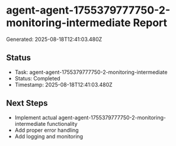 # agent-agent-1755379777750-2-monitoring-intermediate Report

Generated: 2025-08-18T12:41:03.480Z

## Status
- Task: agent-agent-1755379777750-2-monitoring-intermediate
- Status: Completed
- Timestamp: 2025-08-18T12:41:03.480Z

## Next Steps
- Implement actual agent-agent-1755379777750-2-monitoring-intermediate functionality
- Add proper error handling
- Add logging and monitoring
